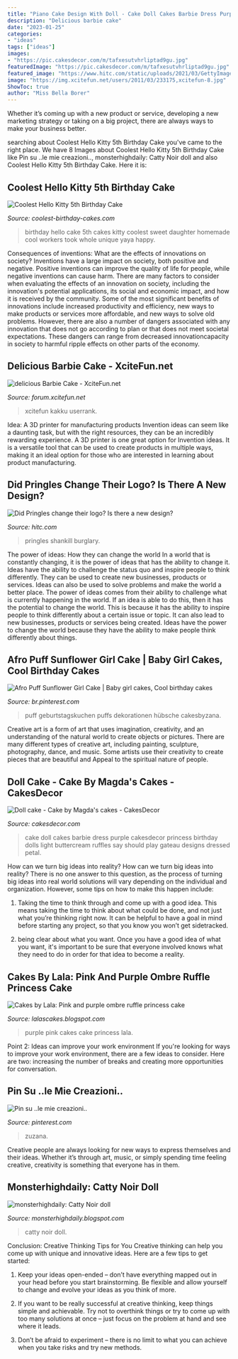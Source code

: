 ```yaml
---
title: "Piano Cake Design With Doll - Cake Doll Cakes Barbie Dress Purple Cakesdecor Princess Birthday Dolls Light Buttercream Ruffles Say Should Play Gateau Designs Dressed Petal"
description: "Delicious barbie cake"
date: "2023-01-25"
categories:
- "ideas"
tags: ["ideas"]
images:
- "https://pic.cakesdecor.com/m/tafxesutvhrliptad9gu.jpg"
featuredImage: "https://pic.cakesdecor.com/m/tafxesutvhrliptad9gu.jpg"
featured_image: "https://www.hitc.com/static/uploads/2021/03/GettyImages-1054465398.jpg"
image: "https://img.xcitefun.net/users/2011/03/233175,xcitefun-8.jpg"
ShowToc: true
author: "Miss Bella Borer"
---
```



Whether it’s coming up with a new product or service, developing a new marketing strategy or taking on a big project, there are always ways to make your business better.

	

		
searching about Coolest Hello Kitty 5th Birthday Cake you've came to the right place. We have 8 Images about Coolest Hello Kitty 5th Birthday Cake like Pin su ..le mie creazioni.., monsterhighdaily: Catty Noir doll and also Coolest Hello Kitty 5th Birthday Cake. Here it is:
		
    
## Coolest Hello Kitty 5th Birthday Cake

<img loading=lazy src="https://www.coolest-birthday-cakes.com/files/2014/08/hello-yaya-70706-e1407956481924.jpg" onerror="this.onerror=null;this.src='https://tse4.mm.bing.net/th?id=OIP.dpJqbjeDmaJM8V_FEbgUJwHaK3&amp;pid=15.1';" alt="Coolest Hello Kitty 5th Birthday Cake">

_Source: coolest-birthday-cakes.com_

>birthday hello cake 5th cakes kitty coolest sweet daughter homemade cool workers took whole unique yaya happy. 

	

Consequences of inventions: What are the effects of innovations on society?
Inventions have a large impact on society, both positive and negative. Positive inventions can improve the quality of life for people, while negative inventions can cause harm. There are many factors to consider when evaluating the effects of an innovation on society, including the innovation's potential applications, its social and economic impact, and how it is received by the community. Some of the most significant benefits of innovations include increased productivity and efficiency, new ways to make products or services more affordable, and new ways to solve old problems. However, there are also a number of dangers associated with any innovation that does not go according to plan or that does not meet societal expectations. These dangers can range from decreased innovationcapacity in society to harmful ripple effects on other parts of the economy.

    
## Delicious Barbie Cake - XciteFun.net

<img loading=lazy src="https://img.xcitefun.net/users/2011/03/233175,xcitefun-8.jpg" onerror="this.onerror=null;this.src='https://tse3.mm.bing.net/th?id=OIP.hFQci2C3f42lhypIWwwP3gAAAA&amp;pid=15.1';" alt="delicious Barbie Cake - XciteFun.net">

_Source: forum.xcitefun.net_

>xcitefun kakku userrank. 

	

Idea: A 3D printer for manufacturing products
Invention ideas can seem like a daunting task, but with the right resources, they can be an incredibly rewarding experience. A 3D printer is one great option for Invention ideas. It is a versatile tool that can be used to create products in multiple ways, making it an ideal option for those who are interested in learning about product manufacturing.

    
## Did Pringles Change Their Logo? Is There A New Design?

<img loading=lazy src="https://www.hitc.com/static/uploads/2021/03/GettyImages-1054465398.jpg" onerror="this.onerror=null;this.src='https://tse2.mm.bing.net/th?id=OIP.n8HvnazdFy0X0PyeMwX9nwHaFF&amp;pid=15.1';" alt="Did Pringles change their logo? Is there a new design?">

_Source: hitc.com_

>pringles shankill burglary. 

	

The power of ideas: How they can change the world
In a world that is constantly changing, it is the power of ideas that has the ability to change it. Ideas have the ability to challenge the status quo and inspire people to think differently. They can be used to create new businesses, products or services. Ideas can also be used to solve problems and make the world a better place.
The power of ideas comes from their ability to challenge what is currently happening in the world. If an idea is able to do this, then it has the potential to change the world. This is because it has the ability to inspire people to think differently about a certain issue or topic. It can also lead to new businesses, products or services being created. Ideas have the power to change the world because they have the ability to make people think differently about things.

    
## Afro Puff Sunflower Girl Cake | Baby Girl Cakes, Cool Birthday Cakes

<img loading=lazy src="https://i.pinimg.com/736x/30/e7/cb/30e7cb8596f638d14b7013398618522b.jpg" onerror="this.onerror=null;this.src='https://tse2.mm.bing.net/th?id=OIP.9pYu8rifTjrrsZR5-cUMaQHaIC&amp;pid=15.1';" alt="Afro Puff Sunflower Girl Cake | Baby girl cakes, Cool birthday cakes">

_Source: br.pinterest.com_

>puff geburtstagskuchen puffs dekorationen hübsche cakesbyzana. 

	

Creative art is a form of art that uses imagination, creativity, and an understanding of the natural world to create objects or pictures. There are many different types of creative art, including painting, sculpture, photography, dance, and music. Some artists use their creativity to create pieces that are beautiful and Appeal to the spiritual nature of people.

    
## Doll Cake - Cake By Magda&#039;s Cakes - CakesDecor

<img loading=lazy src="https://pic.cakesdecor.com/m/tafxesutvhrliptad9gu.jpg" onerror="this.onerror=null;this.src='https://tse3.mm.bing.net/th?id=OIP.gDntSk5Muks_NR2a7kw0rAHaLD&amp;pid=15.1';" alt="Doll cake - Cake by Magda&#039;s cakes - CakesDecor">

_Source: cakesdecor.com_

>cake doll cakes barbie dress purple cakesdecor princess birthday dolls light buttercream ruffles say should play gateau designs dressed petal. 

	

How can we turn big ideas into reality?
How can we turn big ideas into reality? There is no one answer to this question, as the process of turning big ideas into real world solutions will vary depending on the individual and organization. However, some tips on how to make this happen include:
1) Taking the time to think through and come up with a good idea. This means taking the time to think about what could be done, and not just what you’re thinking right now. It can be helpful to have a goal in mind before starting any project, so that you know you won’t get sidetracked.

2) being clear about what you want. Once you have a good idea of what you want, it's important to be sure that everyone involved knows what they need to do in order for that idea to become a reality.

    
## Cakes By Lala: Pink And Purple Ombre Ruffle Princess Cake

<img loading=lazy src="http://4.bp.blogspot.com/-RC0-0NCA7MU/UHtpjpXp8YI/AAAAAAAADB8/fWr7HV5DV24/s1600/DSC_1754.JPG" onerror="this.onerror=null;this.src='https://tse2.mm.bing.net/th?id=OIP.3apwjijq9zeIsxXG1IwJlAHaLG&amp;pid=15.1';" alt="Cakes by Lala: Pink and purple ombre ruffle princess cake">

_Source: lalascakes.blogspot.com_

>purple pink cakes cake princess lala. 

	

Point 2: Ideas can improve your work environment
If you're looking for ways to improve your work environment, there are a few ideas to consider. Here are two: increasing the number of breaks and creating more opportunities for conversation.

    
## Pin Su ..le Mie Creazioni..

<img loading=lazy src="https://i.pinimg.com/736x/ed/02/21/ed0221fa1f064a14e0076de907f23516--elsa-frozen-cake-anna.jpg" onerror="this.onerror=null;this.src='https://tse1.mm.bing.net/th?id=OIP.-_oy7QSskUIC6osjK4SnLQHaJ3&amp;pid=15.1';" alt="Pin su ..le mie creazioni..">

_Source: pinterest.com_

>zuzana. 

	

Creative people are always looking for new ways to express themselves and their ideas. Whether it’s through art, music, or simply spending time feeling creative, creativity is something that everyone has in them.

    
## Monsterhighdaily: Catty Noir Doll

<img loading=lazy src="http://4.bp.blogspot.com/-wQjOhqemWY0/UXqVO9wytVI/AAAAAAAADLM/O167OYDQZwc/s1600/custom_made_catty_noir_by_drakum-d60unrc.jpg" onerror="this.onerror=null;this.src='https://tse2.mm.bing.net/th?id=OIP.nksn0uB1ydEG4k7xrCFTfQHaJ4&amp;pid=15.1';" alt="monsterhighdaily: Catty Noir doll">

_Source: monsterhighdaily.blogspot.com_

>catty noir doll. 

	

Conclusion: Creative Thinking Tips for You
Creative thinking can help you come up with unique and innovative ideas. Here are a few tips to get started:
1. Keep your ideas open-ended – don’t have everything mapped out in your head before you start brainstorming. Be flexible and allow yourself to change and evolve your ideas as you think of more.

2. If you want to be really successful at creative thinking, keep things simple and achievable. Try not to overthink things or try to come up with too many solutions at once – just focus on the problem at hand and see where it leads.

3. Don’t be afraid to experiment – there is no limit to what you can achieve when you take risks and try new methods.

